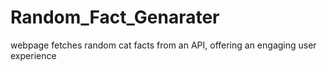 # Random_Fact_Genarater
 webpage fetches random cat facts from an API, offering an engaging user experience
